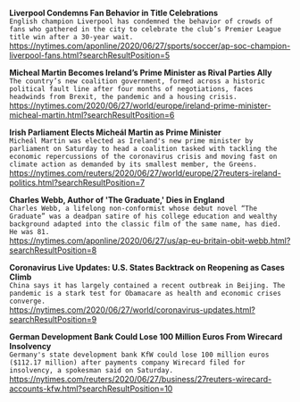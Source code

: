 **Liverpool Condemns Fan Behavior in Title Celebrations**\
`English champion Liverpool has condemned the behavior of crowds of fans who gathered in the city to celebrate the club’s Premier League title win after a 30-year wait.`\
https://nytimes.com/aponline/2020/06/27/sports/soccer/ap-soc-champion-liverpool-fans.html?searchResultPosition=5

**Micheal Martin Becomes Ireland’s Prime Minister as Rival Parties Ally**\
`The country’s new coalition government, formed across a historic political fault line after four months of negotiations, faces headwinds from Brexit, the pandemic and a housing crisis.`\
https://nytimes.com/2020/06/27/world/europe/ireland-prime-minister-micheal-martin.html?searchResultPosition=6

**Irish Parliament Elects Micheál Martin as Prime Minister**\
`Micheál Martin was elected as Ireland's new prime minister by parliament on Saturday to head a coalition tasked with tackling the economic repercussions of the coronavirus crisis and moving fast on climate action as demanded by its smallest member, the Greens.`\
https://nytimes.com/reuters/2020/06/27/world/europe/27reuters-ireland-politics.html?searchResultPosition=7

**Charles Webb, Author of 'The Graduate,' Dies in England**\
`Charles Webb, a lifelong non-conformist whose debut novel “The Graduate” was a deadpan satire of his college education and wealthy background adapted into the classic film of the same name, has died. He was 81. `\
https://nytimes.com/aponline/2020/06/27/us/ap-eu-britain-obit-webb.html?searchResultPosition=8

**Coronavirus Live Updates: U.S. States Backtrack on Reopening as Cases Climb**\
`China says it has largely contained a recent outbreak in Beijing. The pandemic is a stark test for Obamacare as health and economic crises converge.`\
https://nytimes.com/2020/06/27/world/coronavirus-updates.html?searchResultPosition=9

**German Development Bank Could Lose 100 Million Euros From Wirecard Insolvency**\
`Germany's state development bank KfW could lose 100 million euros ($112.17 million) after payments company Wirecard filed for insolvency, a spokesman said on Saturday.`\
https://nytimes.com/reuters/2020/06/27/business/27reuters-wirecard-accounts-kfw.html?searchResultPosition=10


